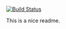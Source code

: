 [![Build Status](https://dev.azure.com/MarkusTestOrganization/markus-test01/_apis/build/status/FelixVita.create-repo-directly-from-vscode?branchName=master)](https://dev.azure.com/MarkusTestOrganization/markus-test01/_build/latest?definitionId=3&branchName=master)

This is a nice readme.